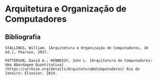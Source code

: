 # Arquitetura e Organização de Computadores

## Bibliografia

	STALLINGS, William. [Arquitetura e Organização de Computadores, 10 ed.], Pearson, 2017.

	PATTERSON, David A.; HENNESSY, John L. [Arquitetura de Computadores: Uma Abordagem Quantitativa](https://archive.org/details/ArquiteturaDeComputadores) Rio de Janeiro: Elsevier, 2014.

